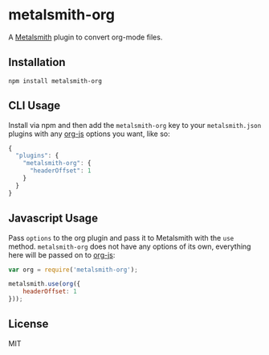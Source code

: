 # metalsmith-org

A [Metalsmith][1] plugin to convert org-mode files.

## Installation

```
npm install metalsmith-org
```

## CLI Usage

Install via npm and then add the `metalsmith-org` key to your `metalsmith.json` plugins with any [org-js][2] options you want, like so:

``` js
{
  "plugins": {
    "metalsmith-org": {
      "headerOffset": 1
    }
  }
}
```

## Javascript Usage

Pass `options` to the org plugin and pass it to Metalsmith with the `use` method. `metalsmith-org` does not have any options of its own, everything here will be passed on to [org-js][2]:

``` js
var org = require('metalsmith-org');

metalsmith.use(org({
    headerOffset: 1
}));
```

## License

MIT

[1]: http://metalsmith.io "Metalsmith static site generator"
[2]: https://github.com/mooz/org-js.git "org-js"
